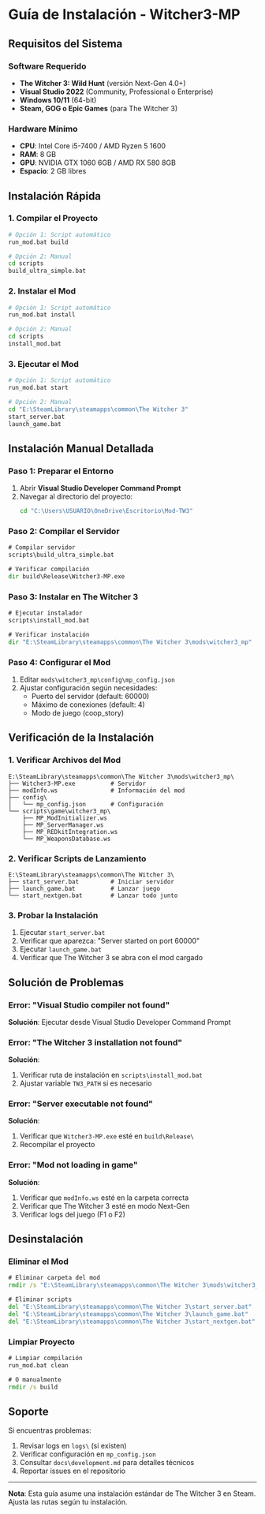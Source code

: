 # Guía de Instalación - Witcher3-MP

## Requisitos del Sistema

### Software Requerido
- **The Witcher 3: Wild Hunt** (versión Next-Gen 4.0+)
- **Visual Studio 2022** (Community, Professional o Enterprise)
- **Windows 10/11** (64-bit)
- **Steam, GOG o Epic Games** (para The Witcher 3)

### Hardware Mínimo
- **CPU**: Intel Core i5-7400 / AMD Ryzen 5 1600
- **RAM**: 8 GB
- **GPU**: NVIDIA GTX 1060 6GB / AMD RX 580 8GB
- **Espacio**: 2 GB libres

## Instalación Rápida

### 1. Compilar el Proyecto
```bash
# Opción 1: Script automático
run_mod.bat build

# Opción 2: Manual
cd scripts
build_ultra_simple.bat
```

### 2. Instalar el Mod
```bash
# Opción 1: Script automático
run_mod.bat install

# Opción 2: Manual
cd scripts
install_mod.bat
```

### 3. Ejecutar el Mod
```bash
# Opción 1: Script automático
run_mod.bat start

# Opción 2: Manual
cd "E:\SteamLibrary\steamapps\common\The Witcher 3"
start_server.bat
launch_game.bat
```

## Instalación Manual Detallada

### Paso 1: Preparar el Entorno
1. Abrir **Visual Studio Developer Command Prompt**
2. Navegar al directorio del proyecto:
   ```cmd
   cd "C:\Users\USUARIO\OneDrive\Escritorio\Mod-TW3"
   ```

### Paso 2: Compilar el Servidor
```cmd
# Compilar servidor
scripts\build_ultra_simple.bat

# Verificar compilación
dir build\Release\Witcher3-MP.exe
```

### Paso 3: Instalar en The Witcher 3
```cmd
# Ejecutar instalador
scripts\install_mod.bat

# Verificar instalación
dir "E:\SteamLibrary\steamapps\common\The Witcher 3\mods\witcher3_mp"
```

### Paso 4: Configurar el Mod
1. Editar `mods\witcher3_mp\config\mp_config.json`
2. Ajustar configuración según necesidades:
   - Puerto del servidor (default: 60000)
   - Máximo de conexiones (default: 4)
   - Modo de juego (coop_story)

## Verificación de la Instalación

### 1. Verificar Archivos del Mod
```
E:\SteamLibrary\steamapps\common\The Witcher 3\mods\witcher3_mp\
├── Witcher3-MP.exe          # Servidor
├── modInfo.ws               # Información del mod
├── config\
│   └── mp_config.json       # Configuración
└── scripts\game\witcher3_mp\
    ├── MP_ModInitializer.ws
    ├── MP_ServerManager.ws
    ├── MP_REDkitIntegration.ws
    └── MP_WeaponsDatabase.ws
```

### 2. Verificar Scripts de Lanzamiento
```
E:\SteamLibrary\steamapps\common\The Witcher 3\
├── start_server.bat         # Iniciar servidor
├── launch_game.bat          # Lanzar juego
└── start_nextgen.bat        # Lanzar todo junto
```

### 3. Probar la Instalación
1. Ejecutar `start_server.bat`
2. Verificar que aparezca: "Server started on port 60000"
3. Ejecutar `launch_game.bat`
4. Verificar que The Witcher 3 se abra con el mod cargado

## Solución de Problemas

### Error: "Visual Studio compiler not found"
**Solución**: Ejecutar desde Visual Studio Developer Command Prompt

### Error: "The Witcher 3 installation not found"
**Solución**: 
1. Verificar ruta de instalación en `scripts\install_mod.bat`
2. Ajustar variable `TW3_PATH` si es necesario

### Error: "Server executable not found"
**Solución**: 
1. Verificar que `Witcher3-MP.exe` esté en `build\Release\`
2. Recompilar el proyecto

### Error: "Mod not loading in game"
**Solución**:
1. Verificar que `modInfo.ws` esté en la carpeta correcta
2. Verificar que The Witcher 3 esté en modo Next-Gen
3. Verificar logs del juego (F1 o F2)

## Desinstalación

### Eliminar el Mod
```cmd
# Eliminar carpeta del mod
rmdir /s "E:\SteamLibrary\steamapps\common\The Witcher 3\mods\witcher3_mp"

# Eliminar scripts
del "E:\SteamLibrary\steamapps\common\The Witcher 3\start_server.bat"
del "E:\SteamLibrary\steamapps\common\The Witcher 3\launch_game.bat"
del "E:\SteamLibrary\steamapps\common\The Witcher 3\start_nextgen.bat"
```

### Limpiar Proyecto
```cmd
# Limpiar compilación
run_mod.bat clean

# O manualmente
rmdir /s build
```

## Soporte

Si encuentras problemas:
1. Revisar logs en `logs\` (si existen)
2. Verificar configuración en `mp_config.json`
3. Consultar `docs\development.md` para detalles técnicos
4. Reportar issues en el repositorio

---

**Nota**: Esta guía asume una instalación estándar de The Witcher 3 en Steam. Ajusta las rutas según tu instalación.
